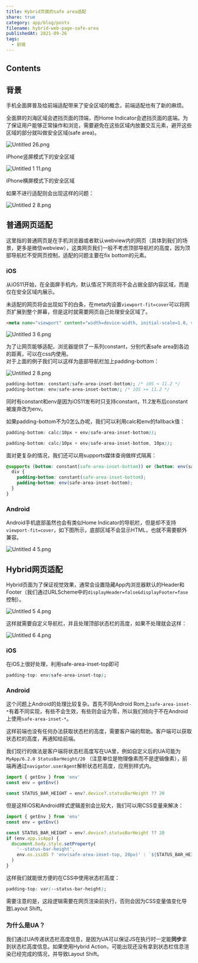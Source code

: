 ```yaml
---
title: Hybrid页面的safe area适配
share: true
category: app/blog/posts
filename: hybrid-web-page-safe-area
publishedAt: 2021-09-26
tags:
  - 前端
---
```

## Contents
## 背景

手机全面屏普及给前端适配带来了安全区域的概念，前端适配也有了新的麻烦。

全面屏的刘海区域会遮挡页面的顶端，而Home Indicator会遮挡页面的底端。为了保证用户能够正常操作和浏览，需要避免在这些区域内放置交互元素，避开这些区域的部分就叫做安全区域(safe area)。

![Untitled 26.png](/static/images/hybrid-web-page-safe-area/Untitled%2026.png)

iPhone竖屏模式下的安全区域

![Untitled 1 11.png](/static/images/hybrid-web-page-safe-area/Untitled%201%2011.png)

iPhone横屏模式下的安全区域

如果不进行适配则会出现这样的问题：

![Untitled 2 8.png](/static/images/hybrid-web-page-safe-area/Untitled%202%208.png)

## 普通网页适配

这里指的普通网页是在手机浏览器或者默认webview内的网页（具体到我们的场景，更多是微信webview），这类网页我们一般不考虑顶部导航栏的高度，因为顶部导航栏不受网页控制，适配的问题主要在fix bottom的元素。

### iOS

从iOS11开始，在全面屏手机内，默认情况下网页将不会占据全部内容区域，而是仅在安全区域内展示。

未适配的网页将会出现如下的白条，在meta内设置`viewport-fit=cover`可以将网页扩展到整个屏幕，但是这时就需要网页自己处理安全区域了。

```HTML
<meta name="viewport" content="width=device-width, initial-scale=1.0, viewport-fit=cover">
```

![Untitled 3 6.png](/static/images/hybrid-web-page-safe-area/Untitled%203%206.png)

为了让网页能够适配，浏览器提供了一系列constant，分别代表safe area到各边的距离，可以在css内使用。  
对于上面的例子我们可以这样为底部导航栏加上padding-bottom：  

![Untitled 2 8.png](/static/images/hybrid-web-page-safe-area/Untitled%202%208.png)

```CSS
padding-bottom: constant(safe-area-inset-bottom); /* iOS < 11.2 */
padding-bottom: env(safe-area-inset-bottom); /* iOS >= 11.2 */
```

同时有constant和env是因为iOS11发布时只支持constant，11.2发布后constant被废弃改为env。

如果padding-bottom不为0怎么办呢，我们可以利用calc和env的fallback值：

```CSS
padding-bottom: calc(10px + env(safe-area-inset-bottom));
```

```CSS
padding-bottom: calc(10px + env(safe-area-inset-bottom, 10px));
```

面对更复杂的情况，我们还可以用supports媒体查询做样式隔离：

```CSS
@supports (bottom: constant(safe-area-inset-bottom)) or (bottom: env(safe-area-inset-bottom)) {
  div {
    padding-bottom: constant(safe-area-inset-bottom);
    padding-bottom: env(safe-area-inset-bottom);
  }
}
```

### Android

Android手机底部虽然也会有类似Home Indicator的导航栏，但是却不支持`viewport-fit=cover`，如下图所示，底部区域不会显示HTML，也就不需要额外兼容。

![Untitled 4 5.png](/static/images/hybrid-web-page-safe-area/Untitled%204%205.png)

## Hybrid网页适配

Hybrid页面为了保证视觉效果，通常会设置隐藏App内浏览器默认的Header和Footer（我们通过URLScheme中的`displayHeader=false&displayFooter=fase`控制）。

![Untitled 5 4.png](/static/images/hybrid-web-page-safe-area/Untitled%205%204.png)

这样就需要自定义导航栏，并且处理顶部状态栏的高度，如果不处理就会这样：

![Untitled 6 4.png](/static/images/hybrid-web-page-safe-area/Untitled%206%204.png)

### iOS

在iOS上很好处理，利用safe-area-inset-top即可

```CSS
padding-top: env(safe-area-inset-top); 
```

### Android

这个问题上Android的处理比较复杂。首先不同Android Rom上`safe-area-inset-*`有着不同实现，有些不会生效，有些则会设为零，所以我们倾向于不在Android上使用`safe-area-inset-*`。

这样前端也没有任何办法获取状态栏的高度，需要客户端的帮助。客户端可以获取状态栏的高度，再通知给前端。

我们现行的做法是客户端将状态栏高度写在UA里，例如自定义后的UA可能为 `MyApp/6.2.0 StatusBarHeight/20` （注意单位是物理像素而不是逻辑像素），前端再通过`navigator.userAgent`解析状态栏高度，应用到样式内。

```TypeScript
import { getEnv } from 'env'
const env = getEnv()

const STATUS_BAR_HEIGHT = env?.device?.statusBarHeight ?? 20
```

但是这样iOS和Android样式逻辑差别会比较大，我们可以用CSS变量来解决：

```TypeScript
import { getEnv } from 'env'
const env = getEnv()

const STATUS_BAR_HEIGHT = env?.device?.statusBarHeight ?? 20
if (env.app.isApp) {
  document.body.style.setProperty(
    '--status-bar-height',
    env.os.isiOS ? 'env(safe-area-inset-top, 20px)' : `${STATUS_BAR_HEIGHT}px`
  )
}
```

这样我们就能很方便的在CSS中使用状态栏高度：

```CSS
padding-top: var(--status-bar-height);
```

需要注意的是，这段逻辑需要在网页渲染前执行，否则会因为CSS变量值变化导致Layout Shift。

### 为什么是UA？

我们通过UA传递状态栏高度信息，是因为UA可以保证JS在执行时一定能**同步**拿到状态栏高度信息。如果使用Hybrid Action，可能出现还没有拿到状态栏信息渲染已经完成的情况，并导致Layout Shift。
